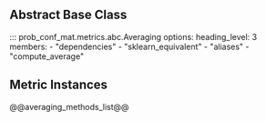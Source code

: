 ## Abstract Base Class

::: prob_conf_mat.metrics.abc.Averaging
    options:
        heading_level: 3
        members:
            - "dependencies"
            - "sklearn_equivalent"
            - "aliases"
            - "compute_average"

## Metric Instances

@@averaging_methods_list@@

